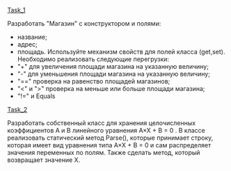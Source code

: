 [Task_1](https://github.com/nomadpyn/CSharp_Lessons/tree/master/6.%20Operator_Overloading/Task_1)
 
 Разработать "Магазин" с конструктором и полями:
 * название;
 * адрес;
 * площадь.
 Используйте механизм свойств для полей класса (get,set). Необходимо реализовать следующие перегрузки:
 * "+" для увеличения площади магазина на указанную величину;
 * "-" для уменьшения площади магазина на указанную величину;
 * "==" проверка на равенство площадей магазинов;
 * "<" и ">" проверка на меньше или больше площади магазина;
 * "!=" и Equals

 [Task_2](https://github.com/nomadpyn/CSharp_Lessons/tree/master/6.%20Operator_Overloading/Task_2)

 Разработать собственный класс для хранения целочисленных коэффициентов A и B линейного уравнения A×X + B = 0 . 
 В классе реализовать статический метод Parse(), которые принимает строку, которая имеет вид уравнения типа A×X + B = 0 и сам распределяет значения переменных по полям. Также сделать метод, который возвращает значение X.